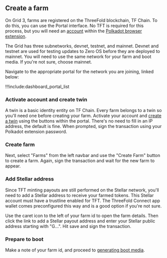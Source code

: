 ## Create a farm

On Grid 3, farms are registered on the ThreeFold blockchain, TF Chain. To do this, you can use the Portal interface. No TFT is required for this process, but you will need an [account](dashboard_portal_polkadot_create_account) within the [Polkadot browser extension](dashboard_portal_polkadot_widget).

The Grid has three subnetworks, devnet, testnet, and mainnet. Devnet and testnet are used for testing updates to Zero OS before they are deployed to mainnet. You will need to use the same network for your farm and boot media. If you're not sure, choose mainnet.

Navigate to the appropriate portal for the network you are joining, linked below:

!!!include:dashboard_portal_list

### Activate account and create twin

A twin is a basic identity entity on TF Chain. Every farm belongs to a twin so you'll need one before creating your farm. Activate your account and [create a twin](dashboard_portal_ui_activation) using the buttons within the portal. There's no need to fill in an IP address, the default is fine. When prompted, sign the transaction using your Polkadot extension password.

### Create farm 

Next, select "Farms" from the left navbar and use the "Create Farm" button to create a farm. Again, sign the transaction and wait for the new farm to appear.

### Add Stellar address

Since TFT minting payouts are still performed on the Stellar network, you'll need to add a Stellar address to receive your farmed tokens. This Stellar account must have a trustline enabled for TFT. The ThreeFold Connect app wallet comes preconfigured this way and is a good option if you're not sure.

Use the caret icon to the left of your farm id to open the farm details. Then click the link to add a Stellar payout address and enter your Stellar public address starting with "G...". Hit save and sign the transaction.

### Prepare to boot

Make a note of your farm id, and proceed to [generating boot media](boot_media).